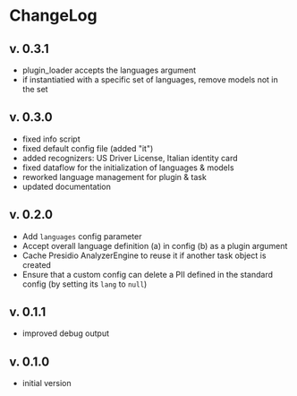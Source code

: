# ChangeLog

## v. 0.3.1
 * plugin_loader accepts the languages argument
 * if instantiatied with a specific set of languages, remove models not in the set

## v. 0.3.0
 * fixed info script
 * fixed default config file (added "it")
 * added recognizers: US Driver License, Italian identity card
 * fixed dataflow for the initialization of languages & models
 * reworked language management for plugin & task
 * updated documentation

## v. 0.2.0
 * Add `languages` config parameter
 * Accept overall language definition (a) in config (b) as a plugin argument
 * Cache Presidio AnalyzerEngine to reuse it if another task object is created
 * Ensure that a custom config can delete a PII defined in the standard config
   (by setting its `lang` to `null`)

## v. 0.1.1
 * improved debug output

## v. 0.1.0
 * initial version
